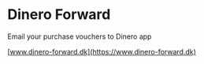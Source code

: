 # Dinero Forward

Email your purchase vouchers to Dinero app

[www.dinero-forward.dk](https://www.dinero-forward.dk)
